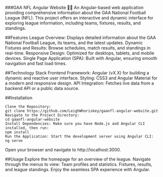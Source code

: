 ###GAA NFL Angular Website 🏐🏈
An Angular-based web application providing comprehensive information about the GAA National Football League (NFL). This project offers an interactive and dynamic interface for exploring league information, including teams, fixtures, results, and standings.

##Features
League Overview: Displays detailed information about the GAA National Football League, its teams, and the latest updates.
Dynamic Fixtures and Results: Browse schedules, match results, and standings in real-time.
Responsive Design: Optimized for desktops, tablets, and mobile devices.
Single Page Application (SPA): Built with Angular, ensuring smooth navigation and fast load times.

##Technology Stack
Frontend Framework:
Angular (vX.X) for building a dynamic and reactive user interface.
Styling:
CSS3 and Angular Material for a modern and responsive design.
API Integration:
Fetches live data from a backend API or a public data source.

##Installation
```
Clone the Repository:
git clone https://github.com/LeighWhoriskey/gaanfl-angular-website.git
Navigate to the Project Directory:
cd gaanfl-angular-website
Install Dependencies: Make sure you have Node.js and Angular CLI installed, then run:
npm install
Run the Application: Start the development server using Angular CLI:
ng serve
```
Open your browser and navigate to http://localhost:3000.

##Usage
Explore the homepage for an overview of the league.
Navigate through the menus to view:
Team profiles and statistics.
Fixtures, results, and league standings.
Enjoy the seamless SPA experience with Angular.
